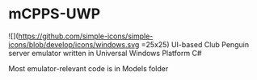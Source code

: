 # mCPPS-UWP 
![](https://github.com/simple-icons/simple-icons/blob/develop/icons/windows.svg =25x25)
UI-based Club Penguin server emulator written in Universal Windows Platform C#

Most emulator-relevant code is in Models folder
